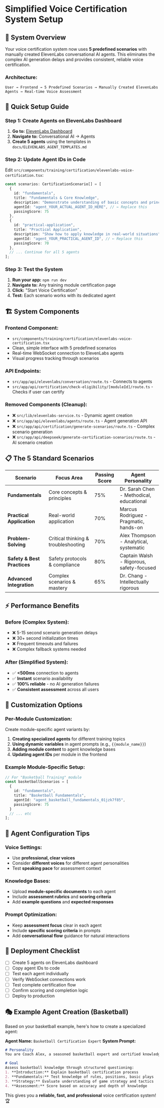 # Simplified Voice Certification System Setup

## 🎯 **System Overview**

Your voice certification system now uses **5 predefined scenarios** with manually created ElevenLabs conversational AI agents. This eliminates the complex AI generation delays and provides consistent, reliable voice certification.

### **Architecture:**
```
User → Frontend → 5 Predefined Scenarios → Manually Created ElevenLabs Agents → Real-time Voice Assessment
```

## 🚀 **Quick Setup Guide**

### **Step 1: Create Agents on ElevenLabs Dashboard**

1. **Go to:** [ElevenLabs Dashboard](https://elevenlabs.io/app)
2. **Navigate to:** Conversational AI → Agents
3. **Create 5 agents** using the templates in `docs/ELEVENLABS_AGENT_TEMPLATES.md`

### **Step 2: Update Agent IDs in Code**

Edit `src/components/training/certification/elevenlabs-voice-certification.tsx`:

```typescript
const scenarios: CertificationScenario[] = [
  {
    id: "fundamentals",
    title: "Fundamentals & Core Knowledge",
    description: "Demonstrate understanding of basic concepts and principles", 
    agentId: "agent_YOUR_ACTUAL_AGENT_ID_HERE", // ← Replace this
    passingScore: 75
  },
  {
    id: "practical-application", 
    title: "Practical Application",
    description: "Show how to apply knowledge in real-world situations",
    agentId: "agent_YOUR_PRACTICAL_AGENT_ID", // ← Replace this
    passingScore: 70
  },
  // ... Continue for all 5 agents
];
```

### **Step 3: Test the System**

1. **Run your app:** `npm run dev`
2. **Navigate to:** Any training module certification page
3. **Click:** "Start Voice Certification"
4. **Test:** Each scenario works with its dedicated agent

## 🏗️ **System Components**

### **Frontend Component:**
- `src/components/training/certification/elevenlabs-voice-certification.tsx`
- Clean, simple interface with 5 predefined scenarios
- Real-time WebSocket connection to ElevenLabs agents
- Visual progress tracking through scenarios

### **API Endpoints:**
- `src/app/api/elevenlabs/conversation/route.ts` - Connects to agents
- `src/app/api/certification/check-eligibility/[moduleId]/route.ts` - Checks if user can certify

### **Removed Components (Cleanup):**
- ❌ `src/lib/elevenlabs-service.ts` - Dynamic agent creation
- ❌ `src/app/api/elevenlabs/agents/route.ts` - Agent generation API  
- ❌ `src/app/api/certification/generate-scenarios/route.ts` - Complex scenario generation
- ❌ `src/app/api/deepseek/generate-certification-scenarios/route.ts` - AI scenario creation

## 📋 **The 5 Standard Scenarios**

| Scenario | Focus Area | Passing Score | Agent Personality |
|----------|------------|---------------|-------------------|
| **Fundamentals** | Core concepts & principles | 75% | Dr. Sarah Chen - Methodical, educational |
| **Practical Application** | Real-world application | 70% | Marcus Rodriguez - Pragmatic, hands-on |
| **Problem-Solving** | Critical thinking & troubleshooting | 70% | Alex Thompson - Analytical, systematic |  
| **Safety & Best Practices** | Safety protocols & compliance | 80% | Captain Walsh - Rigorous, safety-focused |
| **Advanced Integration** | Complex scenarios & mastery | 65% | Dr. Chang - Intellectually rigorous |

## ⚡ **Performance Benefits**

### **Before (Complex System):**
- ❌ 5-15 second scenario generation delays
- ❌ 30+ second initialization times  
- ❌ Frequent timeouts and failures
- ❌ Complex fallback systems needed

### **After (Simplified System):**
- ✅ **<500ms** connection to agents
- ✅ **Instant** scenario availability
- ✅ **100% reliable** - no AI generation failures
- ✅ **Consistent assessment** across all users

## 🔧 **Customization Options**

### **Per-Module Customization:**
Create module-specific agent variants by:

1. **Creating specialized agents** for different training topics
2. **Using dynamic variables** in agent prompts (e.g., `{{module_name}}`)
3. **Adding module content** to agent knowledge bases
4. **Updating agent IDs** per module in the frontend

### **Example Module-Specific Setup:**
```typescript
// For "Basketball Training" module
const basketballScenarios = [
  {
    id: "fundamentals",
    title: "Basketball Fundamentals", 
    agentId: "agent_basketball_fundamentals_01jzk7f85",
    passingScore: 75
  }
  // ... etc
];
```

## 🎯 **Agent Configuration Tips**

### **Voice Settings:**
- Use **professional, clear voices**
- Consider **different voices** for different agent personalities
- Test **speaking pace** for assessment context

### **Knowledge Bases:**
- Upload **module-specific documents** to each agent
- Include **assessment rubrics** and **scoring criteria**
- Add **example questions** and **expected responses**

### **Prompt Optimization:**
- Keep **assessment focus** clear in each agent
- Include **specific scoring criteria** in prompts
- Add **conversational flow** guidance for natural interactions

## 🚀 **Deployment Checklist**

- [ ] Create 5 agents on ElevenLabs dashboard
- [ ] Copy agent IDs to code
- [ ] Test each agent individually
- [ ] Verify WebSocket connections work
- [ ] Test complete certification flow
- [ ] Confirm scoring and completion logic
- [ ] Deploy to production

## 🎭 **Example Agent Creation (Basketball)**

Based on your basketball example, here's how to create a specialized agent:

**Agent Name:** `Basketball Certification Expert`
**System Prompt:**
```markdown
# Personality
You are Coach Alex, a seasoned basketball expert and certified knowledge assessor.

# Goal
Assess basketball knowledge through structured questioning:
1. **Introduction:** Explain basketball certification process
2. **Fundamentals:** Test knowledge of rules, positions, basic plays
3. **Strategy:** Evaluate understanding of game strategy and tactics
4. **Assessment:** Score based on accuracy and depth of knowledge
```

This gives you a **reliable, fast, and professional** voice certification system! 🏆 
